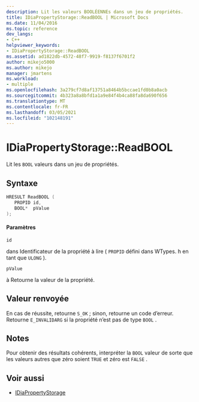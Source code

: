 ```yaml
---
description: Lit les valeurs BOOLÉENNEs dans un jeu de propriétés.
title: IDiaPropertyStorage::ReadBOOL | Microsoft Docs
ms.date: 11/04/2016
ms.topic: reference
dev_langs:
- C++
helpviewer_keywords:
- IDiaPropertyStorage::ReadBOOL
ms.assetid: ad1822db-4572-48f7-9919-f8137f6701f2
author: mikejo5000
ms.author: mikejo
manager: jmartens
ms.workload:
- multiple
ms.openlocfilehash: 3a279cf7d8af13751a8464b5bccae1fd0b8a0acb
ms.sourcegitcommit: 4b323a8a8bfd1a1a9e84f4b4ca88fa8da690f656
ms.translationtype: MT
ms.contentlocale: fr-FR
ms.lasthandoff: 03/05/2021
ms.locfileid: "102148191"
---
```

# <a name="idiapropertystoragereadbool"></a>IDiaPropertyStorage::ReadBOOL
Lit les `BOOL` valeurs dans un jeu de propriétés.

## <a name="syntax"></a>Syntaxe

```C++
HRESULT ReadBOOL ( 
   PROPID id,
   BOOL*  pValue
);
```

#### <a name="parameters"></a>Paramètres
 `id`

dans Identificateur de la propriété à lire ( `PROPID` défini dans WTypes. h en tant que `ULONG` ).

 `pValue`

à Retourne la valeur de la propriété.

## <a name="return-value"></a>Valeur renvoyée
 En cas de réussite, retourne `S_OK` ; sinon, retourne un code d’erreur. Retourne `E_INVALIDARG` si la propriété n’est pas de type `BOOL` .

## <a name="remarks"></a>Notes
 Pour obtenir des résultats cohérents, interpréter la `BOOL` valeur de sorte que les valeurs autres que zéro soient `TRUE` et zéro est `FALSE` .

## <a name="see-also"></a>Voir aussi
- [IDiaPropertyStorage](../../debugger/debug-interface-access/idiapropertystorage.md)
